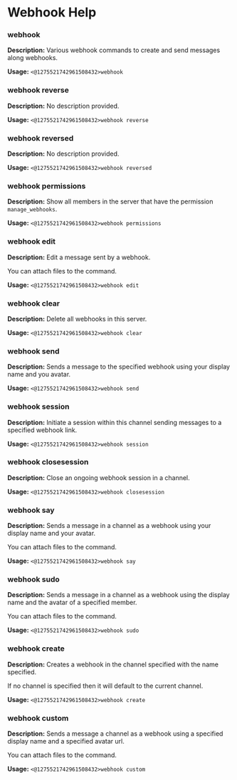 # Webhook Help

### webhook

**Description:** Various webhook commands to create and send messages along webhooks.

**Usage:** `<@1275521742961508432>webhook`

### webhook reverse

**Description:** No description provided.

**Usage:** `<@1275521742961508432>webhook reverse`

### webhook reversed

**Description:** No description provided.

**Usage:** `<@1275521742961508432>webhook reversed`

### webhook permissions

**Description:** Show all members in the server that have the permission `manage_webhooks`.

**Usage:** `<@1275521742961508432>webhook permissions`

### webhook edit

**Description:** Edit a message sent by a webhook.

You can attach files to the command.

**Usage:** `<@1275521742961508432>webhook edit`

### webhook clear

**Description:** Delete all webhooks in this server.

**Usage:** `<@1275521742961508432>webhook clear`

### webhook send

**Description:** Sends a message to the specified webhook using your display name and you avatar.

**Usage:** `<@1275521742961508432>webhook send`

### webhook session

**Description:** Initiate a session within this channel sending messages to a specified webhook link.

**Usage:** `<@1275521742961508432>webhook session`

### webhook closesession

**Description:** Close an ongoing webhook session in a channel.

**Usage:** `<@1275521742961508432>webhook closesession`

### webhook say

**Description:** Sends a message in a channel as a webhook using your display name and your avatar.

You can attach files to the command.

**Usage:** `<@1275521742961508432>webhook say`

### webhook sudo

**Description:** Sends a message in a channel as a webhook using the display name and the avatar of a specified member.

You can attach files to the command.

**Usage:** `<@1275521742961508432>webhook sudo`

### webhook create

**Description:** Creates a webhook in the channel specified with the name specified.

If no channel is specified then it will default to the current channel.

**Usage:** `<@1275521742961508432>webhook create`

### webhook custom

**Description:** Sends a message a channel as a webhook using a specified display name and a specified avatar url.

You can attach files to the command.

**Usage:** `<@1275521742961508432>webhook custom`

